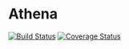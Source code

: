 Athena
======
[![Build Status](https://travis-ci.org/AerodyneLabs/Athena.svg)](https://travis-ci.org/AerodyneLabs/Athena)
[![Coverage Status](https://coveralls.io/repos/AerodyneLabs/Athena/badge.svg?branch=master&service=github)](https://coveralls.io/github/AerodyneLabs/Athena?branch=master)
